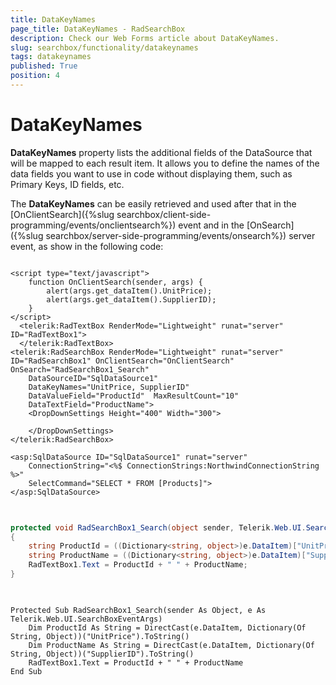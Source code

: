 ```yaml
---
title: DataKeyNames
page_title: DataKeyNames - RadSearchBox
description: Check our Web Forms article about DataKeyNames.
slug: searchbox/functionality/datakeynames
tags: datakeynames
published: True
position: 4
---
```


# DataKeyNames



**DataKeyNames** property lists the additional fields of the DataSource that will be mapped to each result item. It allows you to define the names of the data fields you want to use in code without displaying them, such as Primary Keys, ID fields, etc.

The **DataKeyNames** can be easily retrieved and used after that in the [OnClientSearch]({%slug searchbox/client-side-programming/events/onclientsearch%}) event and in the [OnSearch]({%slug searchbox/server-side-programming/events/onsearch%}) server event, as show in the following code:

````ASPNET
			
<script type="text/javascript">
	function OnClientSearch(sender, args) {
		alert(args.get_dataItem().UnitPrice);
		alert(args.get_dataItem().SupplierID);
	}
</script>
  <telerik:RadTextBox RenderMode="Lightweight" runat="server" ID="RadTextBox1">
  </telerik:RadTextBox>
<telerik:RadSearchBox RenderMode="Lightweight" runat="server" ID="RadSearchBox1" OnClientSearch="OnClientSearch" OnSearch="RadSearchBox1_Search" 
	DataSourceID="SqlDataSource1"
	DataKeyNames="UnitPrice, SupplierID"
	DataValueField="ProductId"  MaxResultCount="10"
	DataTextField="ProductName">
	<DropDownSettings Height="400" Width="300">
		
	</DropDownSettings>
</telerik:RadSearchBox>

<asp:SqlDataSource ID="SqlDataSource1" runat="server" 
	ConnectionString="<%$ ConnectionStrings:NorthwindConnectionString %>" 
	SelectCommand="SELECT * FROM [Products]">
</asp:SqlDataSource>
	
````





````C#
	
protected void RadSearchBox1_Search(object sender, Telerik.Web.UI.SearchBoxEventArgs e)
{
	string ProductId = ((Dictionary<string, object>)e.DataItem)["UnitPrice"].ToString();
	string ProductName = ((Dictionary<string, object>)e.DataItem)["SupplierID"].ToString();
	RadTextBox1.Text = ProductId + " " + ProductName;
}
	
````
````VB.NET
	
Protected Sub RadSearchBox1_Search(sender As Object, e As Telerik.Web.UI.SearchBoxEventArgs)
	Dim ProductId As String = DirectCast(e.DataItem, Dictionary(Of String, Object))("UnitPrice").ToString()
	Dim ProductName As String = DirectCast(e.DataItem, Dictionary(Of String, Object))("SupplierID").ToString()
	RadTextBox1.Text = ProductId + " " + ProductName
End Sub
	
````

